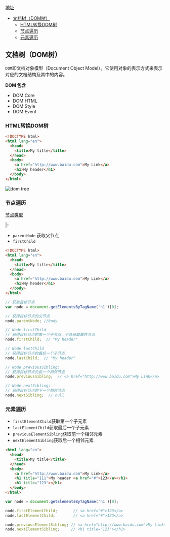 [地址](https://github.com/hua03/blog/blob/master/blog/笔记/JavaScript之Dom对象.md)

<!-- TOC depthFrom:2 -->

- [文档树（DOM树）](#文档树dom树)
  - [HTML转换DOM树](#html转换dom树)
  - [节点遍历](#节点遍历)
  - [元素遍历](#元素遍历)

<!-- /TOC -->

## 文档树（DOM树）

`DOM`即文档对象模型（Document Object Model）。它使用对象的表示方式来表示对应的文档结构及其中的内容。

**DOM 包含**

- DOM Core
- DOM HTML
- DOM Style
- DOM Event

### HTML转换DOM树

```html
<!DOCTYPE html>
<html lang="en">
  <head>
    <title>My title</title>
  </head>
  <body>
    <a href="http://www.baidu.com">My Link</a>
    <h1>My header</h1>
  </body>
</html>
```

![dom tree](http://opd59bmxu.bkt.clouddn.com/2017121022295.png)

### 节点遍历

[节点类型](https://developer.mozilla.org/zh-CN/docs/Web/API/Node/nodeType)

|-  

- `parentNode` 获取父节点
- `firstChild` 

```html
<!DOCTYPE html>
<html lang="en">
  <head>
    <title>My title</title>
  </head>
  <body>
    <a href="http://www.baidu.com">My Link</a>
    <h1>My header</h1>
  </body>
</html>
```


```javascript
// 获取目标节点
var node = document.getElementsByTagName('h1')[0];

// 获得目标节点的父节点
node.parentNode; //body

// Node.firstChild
// 获得目标节点的第一个子节点，不会获取属性节点
node.firstChild;  // "My header" 

// Node.lastChild
// 获得目标节点的最后一个子节点
node.lastChild;  // "My header"

// Node.previousSibling;
// 获得目标节点的前一个相邻节点
node.previousSibling;  // <a href="http://www.baidu.com">My Link</a>

// Node.nextSibling;
// 获得目标节点的下一个相邻节点
node.nextSibling;  // null
```


### 元素遍历

- `firstElementChild`获取第一个子元素
- `lastElementChild`获取最后一个子元素
- `previousElementSibling`获取前一个相邻元素
- `nextElementSibling`获取后一个相邻元素


```html
<html lang="en">
  <head>
    <title>My title</title>
  </head>
  <body>
    <a href="http://www.baidu.com">My Link</a>
    <h1 title="111">My header <a href="#">123</a></h1>
    <h1 title="123"></h1>
  </body>
</html>
```

```javascript
var node = document.getElementsByTagName('h1')[0];

node.firstElementChild;       // <a href="#">123</a>
node.lastElementChild;        // <a href="#">123</a>

node.previousElementSibling; // <a href="http://www.baidu.com">My Link</a>
node.nextElementSibling;     // <h1 title="123"></h1>
```
